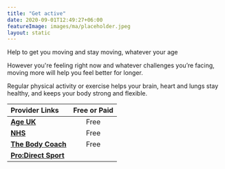 ```yaml
---
title: "Get active"
date: 2020-09-01T12:49:27+06:00
featureImage: images/ma/placeholder.jpeg
layout: static
---
```


Help to get you moving and stay moving, whatever your age

However you're feeling right now and whatever challenges you’re facing, moving more will help you feel better for longer.

Regular physical activity or exercise helps your brain, heart and lungs stay healthy, and keeps your body strong and flexible.

| Provider Links      | Free or Paid  |  
| :-----------          | :--------------:      |  
| [**Age UK**](https://www.ageuk.org.uk/information-advice/health-wellbeing/exercise/) | Free | 
| [**NHS**](https://www.nhs.uk/better-health/get-active/) | Free | 
| [**The Body Coach**](https://www.youtube.com/channel/UCAxW1XT0iEJo0TYlRfn6rYQ) | Free | 
| [**Pro:Direct Sport**](https://www.prodirectsport.com/running/) |  | 
  

<br/><br/>






